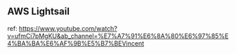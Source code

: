 ## AWS Lightsail
ref: 
https://www.youtube.com/watch?v=ufmCi7pMgKU&ab_channel=%E7%A7%91%E6%8A%80%E6%97%85%E4%BA%BA%E6%AF%9B%E5%B7%BEVincent

